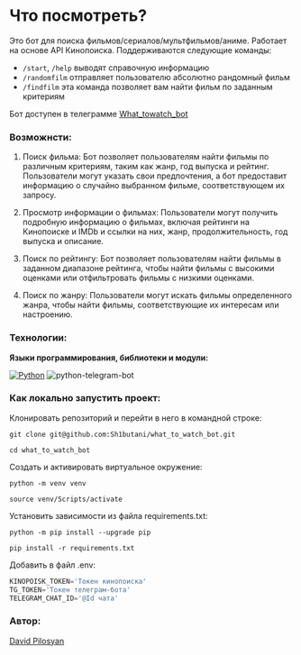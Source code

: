 # Что посмотреть?
Это бот для поиска фильмов/сериалов/мультфильмов/аниме. Работает на основе API Кинопоиска.
Поддерживаются следующие команды:

- `/start`, `/help` выводят справочную информацию
- `/randomfilm` отправляет пользователю абсолютно рандомный фильм
- `/findfilm` эта команда позволяет вам найти фильм по заданным критериям

Бот доступен в телеграмме [What_towatch_bot](https://t.me/What_towatch_bot)

### Возможнсти:
1. Поиск фильма:
Бот позволяет пользователям найти фильмы по различным критериям, таким как жанр, год выпуска и рейтинг. Пользователи могут указать свои предпочтения, а бот предоставит информацию о случайно выбранном фильме, соответствующем их запросу.

2. Просмотр информации о фильмах:
Пользователи могут получить подробную информацию о фильмах, включая рейтинги на Кинопоиске и IMDb и ссылки на них, жанр, продолжительность, год выпуска и описание.

3. Поиск по рейтингу:
Бот позволяет пользователям найти фильмы в заданном диапазоне рейтинга, чтобы найти фильмы с высокими оценками или отфильтровать фильмы с низкими оценками.

4. Поиск по жанру:
Пользователи могут искать фильмы определенного жанра, чтобы найти фильмы, соответствующие их интересам или настроению.

### Технологии:

**Языки программирования, библиотеки и модули:**

[![Python](https://img.shields.io/badge/Python-3.9.10%20-blue?logo=python)](https://www.python.org/)
![python-telegram-bot](https://img.shields.io/badge/python--telegram--bot-13.7-blue)

### Как локально запустить проект:

Клонировать репозиторий и перейти в него в командной строке:

```
git clone git@github.com:Sh1butani/what_to_watch_bot.git
```

```
cd what_to_watch_bot
```

Cоздать и активировать виртуальное окружение:

```
python -m venv venv
```

```
source venv/Scripts/activate
```

Установить зависимости из файла requirements.txt:

```
python -m pip install --upgrade pip
```

```
pip install -r requirements.txt
```

Добавить в файл .env:
```python
KINOPOISK_TOKEN='Токен кинопоиска'
TG_TOKEN='Токен телеграм-бота'
TELEGRAM_CHAT_ID='@Id чата'
```

### Автор:
[David Pilosyan](https://t.me/Shibutani)